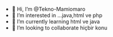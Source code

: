 - 👋 Hi, I’m @Tekno-Mamiomaro
- 👀 I’m interested in ...java,html ve php 
- 🌱 I’m currently learning html ve java
- 💞️ I’m looking to collaborate  hiçbir konu 

